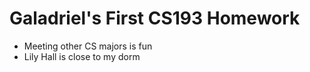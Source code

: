 # Galadriel's First CS193 Homework

- Meeting other CS majors is fun
- Lily Hall is close to my dorm
